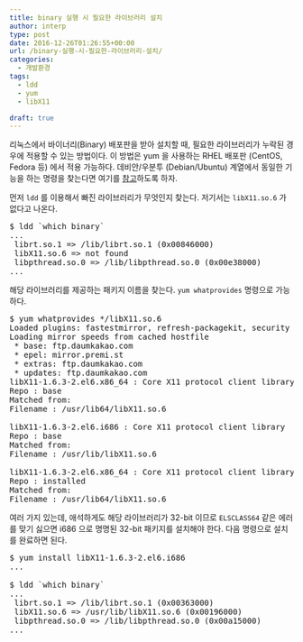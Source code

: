 ```yaml
---
title: binary 실행 시 필요한 라이브러리 설치
author: interp
type: post
date: 2016-12-26T01:26:55+00:00
url: /binary-실행-시-필요한-라이브러리-설치/
categories:
  - 개발환경
tags:
  - ldd
  - yum
  - libX11

draft: true
---
```

리눅스에서 바이너리(Binary) 배포판을 받아 설치할 때, 필요한 라이브러리가 누락된 경우에 적용할 수 있는 방법이다. 이 방법은 yum 을 사용하는 RHEL 배포판 (CentOS, Fedora 등) 에서 적용 가능하다. 데비안/우분투 (Debian/Ubuntu) 계열에서 동일한 기능을 하는 명령을 찾는다면 여기를 [참고][1]하도록 하자.

먼저 `ldd` 를 이용해서 빠진 라이브러리가 무엇인지 찾는다. 저기서는 `libX11.so.6` 가 없다고 나온다.

<pre class="brush: bash; title: ; notranslate" title="">$ ldd `which binary`
...
 librt.so.1 =&gt; /lib/librt.so.1 (0x00846000)
 libX11.so.6 =&gt; not found
 libpthread.so.0 =&gt; /lib/libpthread.so.0 (0x00e38000)
...
</pre>

해당 라이브러리를 제공하는 패키지 이름을 찾는다. `yum whatprovides` 명령으로 가능하다.

<pre class="brush: bash; title: ; notranslate" title="">$ yum whatprovides */libX11.so.6
Loaded plugins: fastestmirror, refresh-packagekit, security
Loading mirror speeds from cached hostfile
 * base: ftp.daumkakao.com
 * epel: mirror.premi.st
 * extras: ftp.daumkakao.com
 * updates: ftp.daumkakao.com
libX11-1.6.3-2.el6.x86_64 : Core X11 protocol client library
Repo : base
Matched from:
Filename : /usr/lib64/libX11.so.6

libX11-1.6.3-2.el6.i686 : Core X11 protocol client library
Repo : base
Matched from:
Filename : /usr/lib/libX11.so.6

libX11-1.6.3-2.el6.x86_64 : Core X11 protocol client library
Repo : installed
Matched from:
Filename : /usr/lib64/libX11.so.6
</pre>

여러 가지 있는데, 애석하게도 해당 라이브러리가 32-bit 이므로 `ELSCLASS64` 같은 에러를 맞기 싫으면 i686 으로 명명된 32-bit 패키지를 설치해야 한다. 다음 명령으로 설치를 완료하면 된다.

<pre class="brush: bash; title: ; notranslate" title="">$ yum install libX11-1.6.3-2.el6.i686
...

$ ldd `which binary`
...
 librt.so.1 =&gt; /lib/librt.so.1 (0x00363000)
 libX11.so.6 =&gt; /usr/lib/libX11.so.6 (0x00196000)
 libpthread.so.0 =&gt; /lib/libpthread.so.0 (0x00a15000)
...
</pre>

 [1]: http://nicholaskuechler.com/2011/02/10/debian-ubuntu-equivalents-of-yum-whatprovides/
